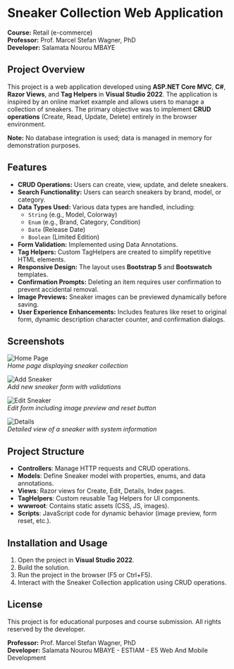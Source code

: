 
# Sneaker Collection Web Application

**Course:** Retail (e-commerce)  
**Professor:** Prof. Marcel Stefan Wagner, PhD  
**Developer:** Salamata Nourou MBAYE 

## Project Overview

This project is a web application developed using **ASP.NET Core MVC**, **C#**, **Razor Views**, and **Tag Helpers** in **Visual Studio 2022**. The application is inspired by an online market example and allows users to manage a collection of sneakers. The primary objective was to implement **CRUD operations** (Create, Read, Update, Delete) entirely in the browser environment.

**Note:** No database integration is used; data is managed in memory for demonstration purposes.

## Features

- **CRUD Operations:** Users can create, view, update, and delete sneakers.
- **Search Functionality:** Users can search sneakers by brand, model, or category.
- **Data Types Used:** Various data types are handled, including:
  - `String` (e.g., Model, Colorway)
  - `Enum` (e.g., Brand, Category, Condition)
  - `Date` (Release Date)
  - `Boolean` (Limited Edition)
- **Form Validation:** Implemented using Data Annotations.
- **Tag Helpers:** Custom TagHelpers are created to simplify repetitive HTML elements.
- **Responsive Design:** The layout uses **Bootstrap 5** and **Bootswatch** templates.
- **Confirmation Prompts:** Deleting an item requires user confirmation to prevent accidental removal.
- **Image Previews:** Sneaker images can be previewed dynamically before saving.
- **User Experience Enhancements:** Includes features like reset to original form, dynamic description character counter, and confirmation dialogs.

## Screenshots

![Home Page](screenshots/home.png)  
_Home page displaying sneaker collection_

![Add Sneaker](screenshots/add_sneaker.png)  
_Add new sneaker form with validations_

![Edit Sneaker](screenshots/edit_sneaker.png)  
_Edit form including image preview and reset button_

![Details](screenshots/details.png)  
_Detailed view of a sneaker with system information_

## Project Structure

- **Controllers**: Manage HTTP requests and CRUD operations.
- **Models**: Define Sneaker model with properties, enums, and data annotations.
- **Views**: Razor views for Create, Edit, Details, Index pages.
- **TagHelpers**: Custom reusable Tag Helpers for UI components.
- **wwwroot**: Contains static assets (CSS, JS, images).
- **Scripts**: JavaScript code for dynamic behavior (image preview, form reset, etc.).

## Installation and Usage

1. Open the project in **Visual Studio 2022**.
2. Build the solution.
3. Run the project in the browser (F5 or Ctrl+F5).
4. Interact with the Sneaker Collection application using CRUD operations.

## License

This project is for educational purposes and course submission. All rights reserved by the developer.


**Professor:** Prof. Marcel Stefan Wagner, PhD  
**Developer:** Salamata Nourou MBAYE - ESTIAM - E5 Web And Mobile Development

